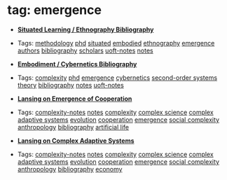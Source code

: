 
# tag: emergence

 * **[Situated Learning / Ethnography Bibliography](../content/notebook/captures/notes/uoft-note-situated-bibliography.md)**

  * Tags:  <a class="tag" href="#!tags/methodology.md">methodology</a>  <a class="tag" href="#!tags/phd.md">phd</a>  <a class="tag" href="#!tags/situated.md">situated</a>  <a class="tag" href="#!tags/embodied.md">embodied</a>  <a class="tag" href="#!tags/ethnography.md">ethnography</a>  <a class="tag" href="#!tags/emergence.md">emergence</a>  <a class="tag" href="#!tags/authors.md">authors</a>  <a class="tag" href="#!tags/bibliography.md">bibliography</a>  <a class="tag" href="#!tags/scholars.md">scholars</a>  <a class="tag" href="#!tags/uoft-notes.md">uoft-notes</a>  <a class="tag" href="#!tags/notes.md">notes</a>
 * **[Embodiment / Cybernetics Bibliography](../content/notebook/captures/notes/uoft-note-cibernetics-bibliography.md)**

  * Tags:  <a class="tag" href="#!tags/complexity.md">complexity</a>  <a class="tag" href="#!tags/phd.md">phd</a>  <a class="tag" href="#!tags/emergence.md">emergence</a>  <a class="tag" href="#!tags/cybernetics.md">cybernetics</a>  <a class="tag" href="#!tags/second-order systems theory.md">second-order systems theory</a>  <a class="tag" href="#!tags/bibliography.md">bibliography</a>  <a class="tag" href="#!tags/notes.md">notes</a>  <a class="tag" href="#!tags/uoft-notes.md">uoft-notes</a>
 * **[Lansing on Emergence of Cooperation](../content/notebook/captures/notes/complex-science-note-6.md)**

  * Tags:  <a class="tag" href="#!tags/complexity-notes.md">complexity-notes</a>  <a class="tag" href="#!tags/notes.md">notes</a>  <a class="tag" href="#!tags/complexity.md">complexity</a>  <a class="tag" href="#!tags/complex science.md">complex science</a>  <a class="tag" href="#!tags/complex adaptive systems.md">complex adaptive systems</a>  <a class="tag" href="#!tags/evolution.md">evolution</a>  <a class="tag" href="#!tags/cooperation.md">cooperation</a>  <a class="tag" href="#!tags/emergence.md">emergence</a>  <a class="tag" href="#!tags/social complexity.md">social complexity</a>  <a class="tag" href="#!tags/anthropology.md">anthropology</a>  <a class="tag" href="#!tags/bibliography.md">bibliography</a>  <a class="tag" href="#!tags/artificial life.md">artificial life</a>
 * **[Lansing on Complex Adaptive Systems](../content/notebook/captures/notes/complex-science-note-7.md)**

  * Tags:  <a class="tag" href="#!tags/complexity-notes.md">complexity-notes</a>  <a class="tag" href="#!tags/notes.md">notes</a>  <a class="tag" href="#!tags/complexity.md">complexity</a>  <a class="tag" href="#!tags/complex science.md">complex science</a>  <a class="tag" href="#!tags/complex adaptive systems.md">complex adaptive systems</a>  <a class="tag" href="#!tags/evolution.md">evolution</a>  <a class="tag" href="#!tags/cooperation.md">cooperation</a>  <a class="tag" href="#!tags/emergence.md">emergence</a>  <a class="tag" href="#!tags/social complexity.md">social complexity</a>  <a class="tag" href="#!tags/anthropology.md">anthropology</a>  <a class="tag" href="#!tags/bibliography.md">bibliography</a>  <a class="tag" href="#!tags/economy.md">economy</a>